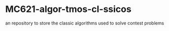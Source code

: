 # MC621-algor-tmos-cl-ssicos
an repository to store the classic algorithms used to solve contest problems

